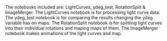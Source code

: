 The notebooks included are: LightCurves, ydeg_test, RotationSplit & ImageMerger.
The LightCurves notebook is for processing light curve data.
The ydeg_test notebook is for comparing the results changing the ydeg variable has on maps.
The RotationSplit notebook is for splitting light curves into their individual rotations and maping maps of them.
The ImageMerger notebook makes animations of the light curves and map.
